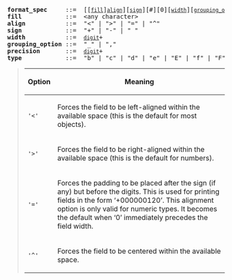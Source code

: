 
<pre><strong id="id1">format_spec    </strong> ::=  [[<a class="reference internal" href="#grammar-token-fill"><code class="xref docutils literal notranslate"><span class="pre">fill</span></code></a>]<a class="reference internal" href="#grammar-token-align"><code class="xref docutils literal notranslate"><span class="pre">align</span></code></a>][<a class="reference internal" href="#grammar-token-sign"><code class="xref docutils literal notranslate"><span class="pre">sign</span></code></a>][#][0][<a class="reference internal" href="#grammar-token-width"><code class="xref docutils literal notranslate"><span class="pre">width</span></code></a>][<a class="reference internal" href="#grammar-token-grouping-option"><code class="xref docutils literal notranslate"><span class="pre">grouping_option</span></code></a>][.<a class="reference internal" href="#grammar-token-precision"><code class="xref docutils literal notranslate"><span class="pre">precision</span></code></a>][<a class="reference internal" href="#grammar-token-type"><code class="xref docutils literal notranslate"><span class="pre">type</span></code></a>]
<strong id="grammar-token-fill">fill           </strong> ::=  &lt;any character&gt;
<strong id="grammar-token-align">align          </strong> ::=  "&lt;" | "&gt;" | "=" | "^"
<strong id="grammar-token-sign">sign           </strong> ::=  "+" | "-" | " "
<strong id="grammar-token-width">width          </strong> ::=  <a class="reference internal" href="../reference/lexical_analysis.html#grammar-token-digit"><code class="xref docutils literal notranslate"><span class="pre">digit</span></code></a>+
<strong id="grammar-token-grouping-option">grouping_option</strong> ::=  "_" | ","
<strong id="grammar-token-precision">precision      </strong> ::=  <a class="reference internal" href="../reference/lexical_analysis.html#grammar-token-digit"><code class="xref docutils literal notranslate"><span class="pre">digit</span></code></a>+
<strong id="grammar-token-type">type           </strong> ::=  "b" | "c" | "d" | "e" | "E" | "f" | "F" | "g" | "G" | "n" | "o" | "s" | "x" | "X" | "%"
</pre>


<blockquote>
<div><table class="docutils align-default" id="index-3">
<colgroup>
<col style="width: 13%">
<col style="width: 87%">
</colgroup>
<thead>
<tr class="row-odd"><th class="head"><p>Option</p></th>
<th class="head"><p>Meaning</p></th>
</tr>
</thead>
<tbody>
<tr class="row-even"><td><p><code class="docutils literal notranslate"><span class="pre">'&lt;'</span></code></p></td>
<td><p>Forces the field to be left-aligned within the available
space (this is the default for most objects).</p></td>
</tr>
<tr class="row-odd"><td><p><code class="docutils literal notranslate"><span class="pre">'&gt;'</span></code></p></td>
<td><p>Forces the field to be right-aligned within the
available space (this is the default for numbers).</p></td>
</tr>
<tr class="row-even"><td><p><code class="docutils literal notranslate"><span class="pre">'='</span></code></p></td>
<td><p>Forces the padding to be placed after the sign (if any)
but before the digits.  This is used for printing fields
in the form ‘+000000120’. This alignment option is only
valid for numeric types.  It becomes the default when ‘0’
immediately precedes the field width.</p></td>
</tr>
<tr class="row-odd"><td><p><code class="docutils literal notranslate"><span class="pre">'^'</span></code></p></td>
<td><p>Forces the field to be centered within the available
space.</p></td>
</tr>
</tbody>
</table>
</div></blockquote>



